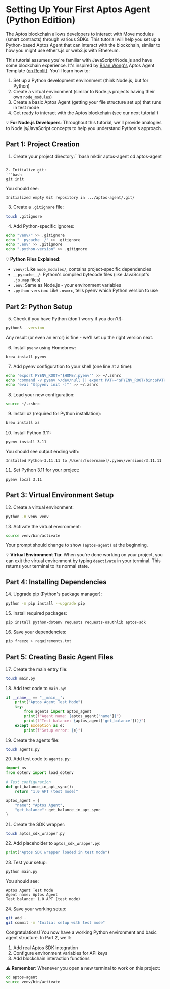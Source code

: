 # Setting Up Your First Aptos Agent (Python Edition)

The Aptos blockchain allows developers to interact with Move modules (smart contracts) through various SDKs. This tutorial will help you set up a Python-based Aptos Agent that can interact with the blockchain, similar to how you might use ethers.js or web3.js with Ethereum.

This tutorial assumes you're familiar with JavaScript/Node.js and have some blockchain experience. It's inspired by [Brian Wong's](https://x.com/briannwongg/status/1867716033659965672) Aptos Agent Template ([on Replit](https://replit.com/@brianwww/Aptos-Agent)). You'll learn how to:

1. Set up a Python development environment (think Node.js, but for Python)
2. Create a virtual environment (similar to Node.js projects having their own `node_modules`)
3. Create a basic Aptos Agent (getting your file structure set up) that runs in test mode
4. Get ready to interact with the Aptos blockchain (see our next tutorial!)

💡 **For Node.js Developers**: Throughout this tutorial, we'll provide analogies to Node.js/JavaScript concepts to help you understand Python's approach.

## Part 1: Project Creation

1. Create your project directory:```bash
mkdir aptos-agent
cd aptos-agent
```

2. Initialize git:
```bash
git init
```
You should see:
```
Initialized empty Git repository in .../aptos-agent/.git/
```

3. Create a `.gitignore` file:
```bash
touch .gitignore
```

4. Add Python-specific ignores:
```bash
echo "venv/" >> .gitignore
echo "__pycache__/" >> .gitignore
echo ".env" >> .gitignore
echo ".python-version" >> .gitignore
```

💡 **Python Files Explained**:
- `venv/`: Like `node_modules/`, contains project-specific dependencies
- `__pycache__/`: Python's compiled bytecode files (like JavaScript's `.js.map` files)
- `.env`: Same as Node.js - your environment variables
- `.python-version`: Like `.nvmrc`, tells pyenv which Python version to use

## Part 2: Python Setup

5. Check if you have Python (don't worry if you don't!):
```bash
python3 --version
```
Any result (or even an error) is fine - we'll set up the right version next.

6. Install `pyenv` using Homebrew:
```bash
brew install pyenv
```

7. Add pyenv configuration to your shell (one line at a time):
```bash
echo 'export PYENV_ROOT="$HOME/.pyenv"' >> ~/.zshrc
echo 'command -v pyenv >/dev/null || export PATH="$PYENV_ROOT/bin:$PATH"' >> ~/.zshrc
echo 'eval "$(pyenv init -)"' >> ~/.zshrc
```

8. Load your new configuration:
```bash
source ~/.zshrc
```

9. Install xz (required for Python installation):
```bash
brew install xz
```

10. Install Python 3.11:
```bash
pyenv install 3.11
```
You should see output ending with:
```
Installed Python-3.11.11 to /Users/[username]/.pyenv/versions/3.11.11
```

11. Set Python 3.11 for your project:
```bash
pyenv local 3.11
```

## Part 3: Virtual Environment Setup

12. Create a virtual environment:
```bash
python -m venv venv
```

13. Activate the virtual environment:
```bash
source venv/bin/activate
```
Your prompt should change to show `(aptos-agent)` at the beginning.

💡 **Virtual Environment Tip**: When you're done working on your project, you can exit the virtual environment by typing `deactivate` in your terminal. This returns your terminal to its normal state.


## Part 4: Installing Dependencies

14. Upgrade pip (Python's package manager):
```bash
python -m pip install --upgrade pip
```

15. Install required packages:
```bash
pip install python-dotenv requests requests-oauthlib aptos-sdk
```

16. Save your dependencies:
```bash
pip freeze > requirements.txt
```

## Part 5: Creating Basic Agent Files

17. Create the main entry file:
```bash
touch main.py
```

18. Add test code to `main.py`:
```python
if __name__ == "__main__":
    print("Aptos Agent Test Mode")
    try:
        from agents import aptos_agent
        print(f"Agent name: {aptos_agent['name']}")
        print(f"Test balance: {aptos_agent['get_balance']()}")
    except Exception as e:
        print(f"Setup error: {e}")
```

19. Create the agents file:
```bash
touch agents.py
```

20. Add test code to `agents.py`:
```python
import os
from dotenv import load_dotenv

# Test configuration
def get_balance_in_apt_sync():
    return "1.0 APT (test mode)"

aptos_agent = {
    "name": "Aptos Agent",
    "get_balance": get_balance_in_apt_sync
}
```

21. Create the SDK wrapper:
```bash
touch aptos_sdk_wrapper.py
```

22. Add placeholder to `aptos_sdk_wrapper.py`:
```python
print("Aptos SDK wrapper loaded in test mode")
```

23. Test your setup:
```bash
python main.py
```
You should see:
```
Aptos Agent Test Mode
Agent name: Aptos Agent
Test balance: 1.0 APT (test mode)
```

24. Save your working setup:
```bash
git add .
git commit -m "Initial setup with test mode"
```

Congratulations! You now have a working Python environment and basic agent structure. In Part 2, we'll:
1. Add real Aptos SDK integration
2. Configure environment variables for API keys
3. Add blockchain interaction functions

⚠️ **Remember**: Whenever you open a new terminal to work on this project:
```bash
cd aptos-agent
source venv/bin/activate
```
